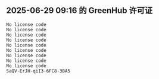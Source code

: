 ## 2025-06-29 09:16 的 GreenHub 许可证
```
No license code
No license code
No license code
No license code
No license code
No license code
No license code
No license code
No license code
SaQV-ErJH-qiI3-6FC8-3BA5
```
